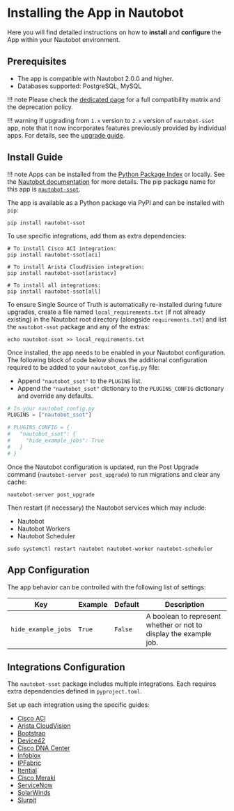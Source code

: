 # Installing the App in Nautobot

Here you will find detailed instructions on how to **install** and **configure** the App within your Nautobot environment.

## Prerequisites

- The app is compatible with Nautobot 2.0.0 and higher.
- Databases supported: PostgreSQL, MySQL

!!! note
    Please check the [dedicated page](compatibility_matrix.md) for a full compatibility matrix and the deprecation policy.

!!! warning
    If upgrading from `1.x` version to `2.x` version of `nautobot-ssot` app, note that it now incorporates features previously provided by individual apps. For details, see the [upgrade guide](../admin/upgrade.md).

## Install Guide

!!! note
    Apps can be installed from the [Python Package Index](https://pypi.org/) or locally. See the [Nautobot documentation](https://docs.nautobot.com/projects/core/en/stable/user-guide/administration/installation/app-install/) for more details. The pip package name for this app is [`nautobot-ssot`](https://pypi.org/project/nautobot-ssot/).

The app is available as a Python package via PyPI and can be installed with `pip`:

```shell
pip install nautobot-ssot
```

To use specific integrations, add them as extra dependencies:

```shell
# To install Cisco ACI integration:
pip install nautobot-ssot[aci]

# To install Arista CloudVision integration:
pip install nautobot-ssot[aristacv]

# To install all integrations:
pip install nautobot-ssot[all]
```

To ensure Single Source of Truth is automatically re-installed during future upgrades, create a file named `local_requirements.txt` (if not already existing) in the Nautobot root directory (alongside `requirements.txt`) and list the `nautobot-ssot` package and any of the extras:

```shell
echo nautobot-ssot >> local_requirements.txt
```

Once installed, the app needs to be enabled in your Nautobot configuration. The following block of code below shows the additional configuration required to be added to your `nautobot_config.py` file:

- Append `"nautobot_ssot"` to the `PLUGINS` list.
- Append the `"nautobot_ssot"` dictionary to the `PLUGINS_CONFIG` dictionary and override any defaults.

```python
# In your nautobot_config.py
PLUGINS = ["nautobot_ssot"]

# PLUGINS_CONFIG = {
#   "nautobot_ssot": {
#     "hide_example_jobs": True
#   }
# }
```

Once the Nautobot configuration is updated, run the Post Upgrade command (`nautobot-server post_upgrade`) to run migrations and clear any cache:

```shell
nautobot-server post_upgrade
```

Then restart (if necessary) the Nautobot services which may include:

- Nautobot
- Nautobot Workers
- Nautobot Scheduler

```shell
sudo systemctl restart nautobot nautobot-worker nautobot-scheduler
```

## App Configuration

The app behavior can be controlled with the following list of settings:

| Key                 | Example | Default | Description                                                       |
| ------------------- | ------- | ------- | ----------------------------------------------------------------- |
| `hide_example_jobs` | `True`  | `False` | A boolean to represent whether or not to display the example job. |

## Integrations Configuration

The `nautobot-ssot` package includes multiple integrations. Each requires extra dependencies defined in `pyproject.toml`.

Set up each integration using the specific guides:

- [Cisco ACI](./integrations/aci_setup.md)
- [Arista CloudVision](./integrations/aristacv_setup.md)
- [Bootstrap](./integrations/bootstrap_setup.md)
- [Device42](./integrations/device42_setup.md)
- [Cisco DNA Center](./integrations/dna_center_setup.md)
- [Infoblox](./integrations/infoblox_setup.md)
- [IPFabric](./integrations/ipfabric_setup.md)
- [Itential](./integrations/itential_setup.md)
- [Cisco Meraki](./integrations/meraki_setup.md)
- [ServiceNow](./integrations/servicenow_setup.md)
- [SolarWinds](./integrations/solarwinds_setup.md)
- [Slurpit](./integrations/slurpit_setup.md)
